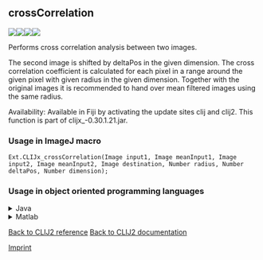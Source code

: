 ## crossCorrelation
<img src="images/mini_empty_logo.png"/><img src="images/mini_empty_logo.png"/><img src="images/mini_clijx_logo.png"/><img src="images/mini_empty_logo.png"/>

Performs cross correlation analysis between two images. 

The second image is shifted by deltaPos in the given dimension. The cross correlation coefficient is calculated for each pixel in a range around the given pixel with given radius in the given dimension. Together with the original images it is recommended to hand over mean filtered images using the same radius.  

Availability: Available in Fiji by activating the update sites clij and clij2.
This function is part of clijx_-0.30.1.21.jar.

### Usage in ImageJ macro
```
Ext.CLIJx_crossCorrelation(Image input1, Image meanInput1, Image input2, Image meanInput2, Image destination, Number radius, Number deltaPos, Number dimension);
```


### Usage in object oriented programming languages



<details>

<summary>
Java
</summary>
<pre class="highlight">// init CLIJ and GPU
import net.haesleinhuepf.clijx.CLIJx;
import net.haesleinhuepf.clij.clearcl.ClearCLBuffer;
CLIJx clijx = CLIJx.getInstance();

// get input parameters
ClearCLBuffer input1 = clijx.push(input1ImagePlus);
ClearCLBuffer meanInput1 = clijx.push(meanInput1ImagePlus);
ClearCLBuffer input2 = clijx.push(input2ImagePlus);
ClearCLBuffer meanInput2 = clijx.push(meanInput2ImagePlus);
destination = clijx.create(input1);
int radius = 10;
int deltaPos = 20;
int dimension = 30;
</pre>

<pre class="highlight">
// Execute operation on GPU
clijx.crossCorrelation(input1, meanInput1, input2, meanInput2, destination, radius, deltaPos, dimension);
</pre>

<pre class="highlight">
// show result
destinationImagePlus = clijx.pull(destination);
destinationImagePlus.show();

// cleanup memory on GPU
clijx.release(input1);
clijx.release(meanInput1);
clijx.release(input2);
clijx.release(meanInput2);
clijx.release(destination);
</pre>

</details>



<details>

<summary>
Matlab
</summary>
<pre class="highlight">% init CLIJ and GPU
clijx = init_clatlabx();

% get input parameters
input1 = clijx.pushMat(input1_matrix);
meanInput1 = clijx.pushMat(meanInput1_matrix);
input2 = clijx.pushMat(input2_matrix);
meanInput2 = clijx.pushMat(meanInput2_matrix);
destination = clijx.create(input1);
radius = 10;
deltaPos = 20;
dimension = 30;
</pre>

<pre class="highlight">
% Execute operation on GPU
clijx.crossCorrelation(input1, meanInput1, input2, meanInput2, destination, radius, deltaPos, dimension);
</pre>

<pre class="highlight">
% show result
destination = clijx.pullMat(destination)

% cleanup memory on GPU
clijx.release(input1);
clijx.release(meanInput1);
clijx.release(input2);
clijx.release(meanInput2);
clijx.release(destination);
</pre>

</details>



[Back to CLIJ2 reference](https://clij.github.io/clij2-docs/reference)
[Back to CLIJ2 documentation](https://clij.github.io/clij2-docs)

[Imprint](https://clij.github.io/imprint)
